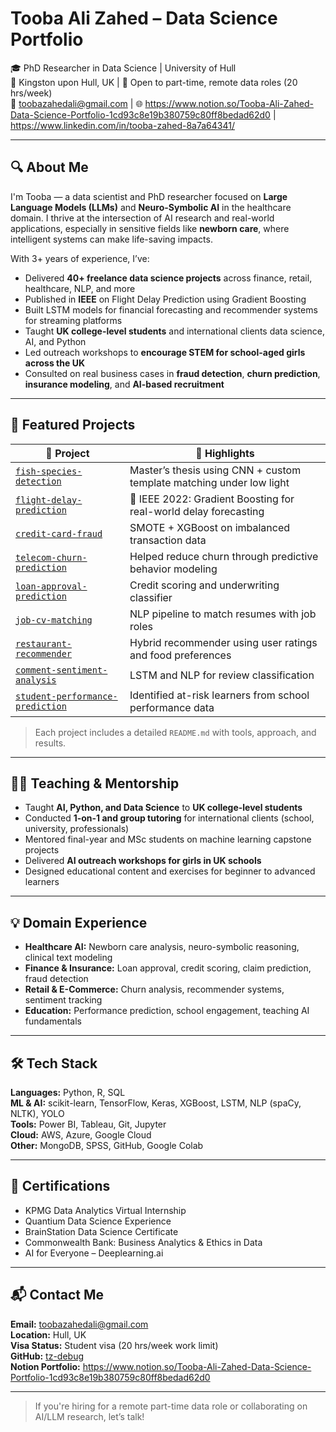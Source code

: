 #  Tooba Ali Zahed – Data Science Portfolio

🎓 PhD Researcher in Data Science | University of Hull  
📍 Kingston upon Hull, UK | 💼 Open to part-time, remote data roles (20 hrs/week)  
📧 toobazahedali@gmail.com | 🌐 https://www.notion.so/Tooba-Ali-Zahed-Data-Science-Portfolio-1cd93c8e19b380759c80ff8bedad62d0 | https://www.linkedin.com/in/tooba-zahed-8a7a64341/

---

## 🔍 About Me

I'm Tooba — a data scientist and PhD researcher focused on **Large Language Models (LLMs)** and **Neuro-Symbolic AI** in the healthcare domain. I thrive at the intersection of AI research and real-world applications, especially in sensitive fields like **newborn care**, where intelligent systems can make life-saving impacts.

With 3+ years of experience, I’ve:
- Delivered **40+ freelance data science projects** across finance, retail, healthcare, NLP, and more
- Published in **IEEE** on Flight Delay Prediction using Gradient Boosting
- Built LSTM models for financial forecasting and recommender systems for streaming platforms
- Taught **UK college-level students** and international clients data science, AI, and Python
- Led outreach workshops to **encourage STEM for school-aged girls across the UK**
- Consulted on real business cases in **fraud detection**, **churn prediction**, **insurance modeling**, and **AI-based recruitment**

---

## 📂 Featured Projects

| 📁 Project | 🌟 Highlights |
|-----------|---------------|
| [`fish-species-detection`](./fish-species-detection) | Master’s thesis using CNN + custom template matching under low light |
| [`flight-delay-prediction`](./flight-delay-prediction) | 📘 IEEE 2022: Gradient Boosting for real-world delay forecasting |
| [`credit-card-fraud`](./credit-card-fraud) | SMOTE + XGBoost on imbalanced transaction data |
| [`telecom-churn-prediction`](./telecom-churn-prediction) | Helped reduce churn through predictive behavior modeling |
| [`loan-approval-prediction`](./loan-approval-prediction) | Credit scoring and underwriting classifier |
| [`job-cv-matching`](./job-cv-matching) | NLP pipeline to match resumes with job roles |
| [`restaurant-recommender`](./restaurant-recommender) | Hybrid recommender using user ratings and food preferences |
| [`comment-sentiment-analysis`](./comment-sentiment-analysis) | LSTM and NLP for review classification |
| [`student-performance-prediction`](./student-performance-prediction) | Identified at-risk learners from school performance data |

> Each project includes a detailed `README.md` with tools, approach, and results.

---

## 👩‍🏫 Teaching & Mentorship

- Taught **AI, Python, and Data Science** to **UK college-level students**
- Conducted **1-on-1 and group tutoring** for international clients (school, university, professionals)
- Mentored final-year and MSc students on machine learning capstone projects
- Delivered **AI outreach workshops for girls in UK schools**
- Designed educational content and exercises for beginner to advanced learners

---

## 💡 Domain Experience

- **Healthcare AI:** Newborn care analysis, neuro-symbolic reasoning, clinical text modeling  
- **Finance & Insurance:** Loan approval, credit scoring, claim prediction, fraud detection  
- **Retail & E-Commerce:** Churn analysis, recommender systems, sentiment tracking  
- **Education:** Performance prediction, school engagement, teaching AI fundamentals

---

## 🛠 Tech Stack

**Languages:** Python, R, SQL  
**ML & AI:** scikit-learn, TensorFlow, Keras, XGBoost, LSTM, NLP (spaCy, NLTK), YOLO  
**Tools:** Power BI, Tableau, Git, Jupyter  
**Cloud:** AWS, Azure, Google Cloud  
**Other:** MongoDB, SPSS, GitHub, Google Colab

---

## 🏅 Certifications

- KPMG Data Analytics Virtual Internship  
- Quantium Data Science Experience  
- BrainStation Data Science Certificate  
- Commonwealth Bank: Business Analytics & Ethics in Data  
- AI for Everyone – Deeplearning.ai

---

## 📬 Contact Me

**Email:** [toobazahedali@gmail.com](mailto:toobazahedali@gmail.com)  
**Location:** Hull, UK  
**Visa Status:** Student visa (20 hrs/week work limit)  
**GitHub:** [tz-debug](https://github.com/tz-debug)  
**Notion Portfolio:** https://www.notion.so/Tooba-Ali-Zahed-Data-Science-Portfolio-1cd93c8e19b380759c80ff8bedad62d0

---

> If you're hiring for a remote part-time data role or collaborating on AI/LLM research, let’s talk!

